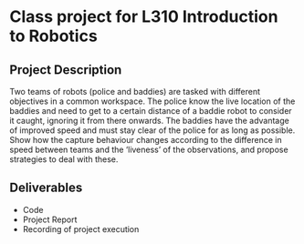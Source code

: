 # Class project for L310 Introduction to Robotics

## Project Description
Two teams of robots (police and baddies) are tasked with different objectives in a common workspace. The police know the live location of the baddies and need to get to a certain distance of a baddie robot to consider it caught, ignoring it from there onwards. The baddies have the advantage of improved speed and must stay clear of the police for as long as possible. Show how the capture behaviour changes according to the difference in speed between teams and the ‘liveness’ of the observations, and propose strategies to deal with these.

## Deliverables
* Code
* Project Report
* Recording of project execution
